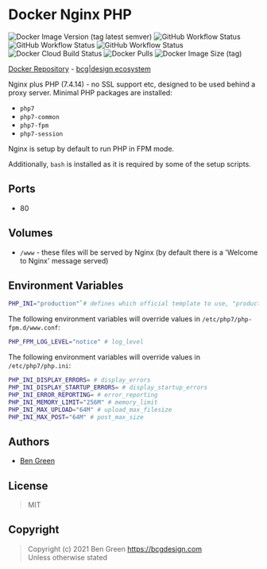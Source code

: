 # Docker Nginx PHP

![Docker Image Version (tag latest semver)](https://img.shields.io/docker/v/bcgdesign/nginx-php/latest) ![GitHub Workflow Status](https://img.shields.io/github/workflow/status/bencgreen/docker-nginx-php/7.3-dev?label=github+7.3) ![GitHub Workflow Status](https://img.shields.io/github/workflow/status/bencgreen/docker-nginx-php/7.4-dev?label=github+7.4) ![GitHub Workflow Status](https://img.shields.io/github/workflow/status/bencgreen/docker-nginx-php/8.0-edge?label=github+8.0) ![Docker Cloud Build Status](https://img.shields.io/docker/cloud/build/bcgdesign/nginx-php?label=docker) ![Docker Pulls](https://img.shields.io/docker/pulls/bcgdesign/nginx-php?label=pulls) ![Docker Image Size (tag)](https://img.shields.io/docker/image-size/bcgdesign/nginx-php/latest?label=size)

[Docker Repository](https://hub.docker.com/r/bcgdesign/nginx-php) - [bcg|design ecosystem](https://github.com/bencgreen/docker)

Nginx plus PHP (7.4.14) - no SSL support etc, designed to be used behind a proxy server.  Minimal PHP packages are installed:

* `php7`
* `php7-common`
* `php7-fpm`
* `php7-session`

Nginx is setup by default to run PHP in FPM mode.

Additionally, `bash` is installed as it is required by some of the setup scripts.

## Ports

* 80

## Volumes

* `/www` - these files will be served by Nginx (by default there is a 'Welcome to Nginx' message served)

## Environment Variables

```bash
PHP_INI="production"`# defines which official template to use, "production" or "development"
```

The following environment variables will override values in `/etc/php7/php-fpm.d/www.conf`:

```bash
PHP_FPM_LOG_LEVEL="notice" # log_level
```

The following environment variables will override values in `/etc/php7/php.ini`:

```bash
PHP_INI_DISPLAY_ERRORS= # display_errors
PHP_INI_DISPLAY_STARTUP_ERRORS= # display_startup_errors
PHP_INI_ERROR_REPORTING= # error_reporting
PHP_INI_MEMORY_LIMIT="256M" # memory_limit
PHP_INI_MAX_UPLOAD="64M" # upload_max_filesize
PHP_INI_MAX_POST="64M" # post_max_size
```

## Authors

* [Ben Green](https://github.com/bencgreen)

## License

> MIT

## Copyright

> Copyright (c) 2021 Ben Green <https://bcgdesign.com>  
> Unless otherwise stated
